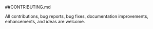 ##CONTRIBUTING.md

All contributions, bug reports, bug fixes, documentation improvements, enhancements, and ideas are welcome.
